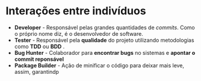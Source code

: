 # Interações entre indivíduos
- **Developer**  - Responsável pelas grandes quantidades de *commits*.  Como o próprio nome diz, é o desenvolvedor de software.
- **Tester** - Responsável pela **qualidade** do projeto utilizando metodologias como **TDD** ou **BDD** .
- **Bug Hunter** - Colaborador para **encontrar bugs** no sistemas e **apontar o commit reponsável**
- **Package Builder** - Ação de minificar o código para deixar mais leve, assim, garantindp 
<!--stackedit_data:
eyJoaXN0b3J5IjpbLTMyMjg5NzMwNl19
-->